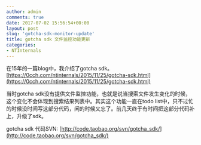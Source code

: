 ```yaml
---
author: admin
comments: true
date: 2017-07-02 15:56:54+00:00
layout: post
slug: 'gotcha-sdk-monitor-update'
title: gotcha sdk 文件监控功能更新
categories:
- NTInternals
---
```


在15年的一篇blog中，我介绍了gotcha sdk。[https://0cch.com/ntinternals/2015/11/25/gotcha-sdk.html](https://0cch.com/ntinternals/2015/11/25/gotcha-sdk.html)

当时gotcha sdk没有提供文件监控功能，也就是说当搜索文件发生变化的时候，这个变化不会体现到搜索结果列表中。其实这个功能一直在todo list中，只不过忙的时候没时间写这部分代码，闲的时候又忘了。前几天终于有时间把这部分代码补上，升级了sdk。


gotcha sdk 代码SVN:
[http://code.taobao.org/svn/gotcha_sdk/](http://code.taobao.org/svn/gotcha_sdk/)